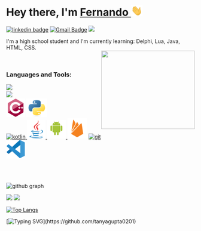 <h1>Hey there, I'm <a  href="https://github.com/Fernando-F-F/">Fernando </a> <img  src="https://raw.githubusercontent.com/ABSphreak/ABSphreak/master/gifs/Hi.gif" width="30"></h1>

[![linkedin badge](https://img.shields.io/badge/tanyagupta0201-30302f?style=flat&logo=linkedin)](https://www.linkedin.com/in/tanyagupta0201)
[![Gmail Badge](https://img.shields.io/badge/tanyagupta.pg@gmail.com-30302f?style=flat&logo=Gmail&logoColor=red)](mailto:tanyagupta.pg@gmail.com)
<img src="https://komarev.com/ghpvc/?username=tanyagupta0201&style=plastic" />

I'm a high school student and I'm currently learning: Delphi, Lua, Java, HTML, CSS.  <br> 
<img align='right' src="http://cdn.lowgif.com/small/9cb12f51dffbaaa6-character-typing-by-vincent-mokuenko-dribbble.gif" width="250" height="210">


<br>

<h3 align="left">Languages and Tools:</h3>

<img src="https://img.shields.io/badge/Delphi-B22222?style=for-the-badge&logo=delphi&logoColor=white" /> </a>  
<img src="https://img.shields.io/badge/Lua-2C2D72?style=for-the-badge&logo=lua&logoColor=white" /> </a>  
<img src="https://raw.githubusercontent.com/devicons/devicon/master/icons/cplusplus/cplusplus-original.svg" alt="cplusplus" width="50" height="50"/> </a>  <img src="https://raw.githubusercontent.com/devicons/devicon/master/icons/python/python-original.svg" alt="python" width="55" height="50"/></a>   
<a href="https://kotlinlang.org" target="_blank"><img src="https://www.vectorlogo.zone/logos/kotlinlang/kotlinlang-icon.svg" alt="kotlin" width="50" height="45"/> </a> <a   
href="https://www.java.com" target="_blank"> <img src="https://raw.githubusercontent.com/devicons/devicon/master/icons/java/java-original.svg" alt="java" width="50" height="50"/> </a><a 
href="https://developer.android.com/" target="_blank"><img src="https://raw.githubusercontent.com/devicons/devicon/master/icons/android/android-original-wordmark.svg" alt="android" width="50" height="50"/> </a> <a   
href="https://firebase.google.com/" target="_blank"> <img src="https://github.com/devicons/devicon/blob/master/icons/firebase/firebase-plain.svg" alt="Firebase" width="53" height="55"/></a> <a 
href="https://git-scm.com/" target="_blank"> <img src="https://www.vectorlogo.zone/logos/git-scm/git-scm-icon.svg" alt="git" width="50" height="50"/> </a><a href="https://code.visualstudio.com/" target="_blank"> <img src="https://github.com/devicons/devicon/blob/master/icons/vscode/vscode-original.svg" alt="VS Code" width="50" height="50"/> </a>
  
</p>


<br>
<br>

![github graph](https://activity-graph.herokuapp.com/graph?username=tanyagupta0201&theme=react-dark)


<img src = "https://github-readme-streak-stats.herokuapp.com?user=tanyagupta0201&theme=dark&hide_border=false" width = 500>
<img src = "https://github-readme-stats.vercel.app/api?username=tanyagupta0201&show_icons=true&theme=dark" width = 500>



[![Top Langs](https://github-readme-stats.vercel.app/api/top-langs/?username=tanyagupta0201&theme=dark)](https://github.com/tanyagupta0201/github-readme-stats)

[![Typing SVG](https://readme-typing-svg.herokuapp.com/?lines=Thanks+For+Visiting!!&center=true&color="FF0000")](https://github.com/tanyagupta0201)






